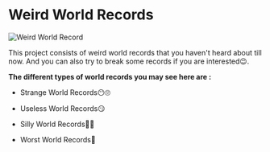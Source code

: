 # Weird World Records

![Weird World Record](https://upload.wikimedia.org/wikipedia/en/thumb/f/f4/Guinness_World_Records_logo.svg/1200px-Guinness_World_Records_logo.svg.png)

This project consists of weird world records that you haven't heard about till now. And you can also try to break some records if you are interested😉.

**The different types of world records you may see here are :**

* Strange World Records😶🙄

* Useless World Records😏

* Silly World Records🤭😂

* Worst World Records🤢